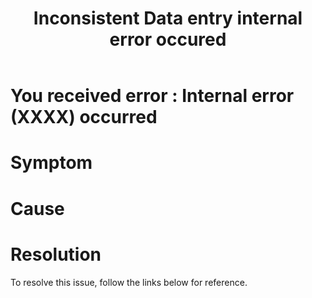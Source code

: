 ﻿---
title: "Inconsistent Data entry internal error occured"
toc: true
tag: developers
category: "Connectors"
menus: 
    sapb1troubleshooting:
        title: "Inconsistent Data entry internal error occured"
        weight: 12
        icon: fa fa-file-word-o
        identifier: sapb1troubleshootingdatainvalid
---
# You received error : Internal error (XXXX) occurred

# Symptom



# Cause



# Resolution

To resolve this issue, follow the links below for reference. 
